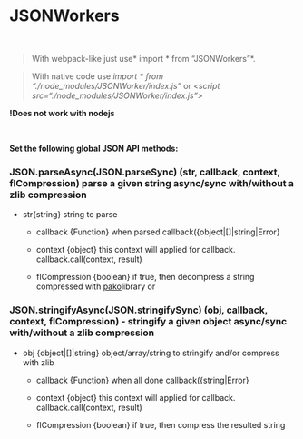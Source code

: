 JSONWorkers
===========

 

>   With webpack-like just use\* import \* from “JSONWorkers”\*.

>   With native code use *import \* from “./node_modules/JSONWorker/index.js”*
>   or *\<script src=“./node_modules/JSONWorker/index.js”\>*

**!Does not work with nodejs**

 

**Set the following global JSON API methods:**

### JSON.parseAsync(JSON.parseSync) (str, callback, context, flCompression) parse a given string async/sync with/without a zlib compression

-   str{string} string to parse

    -   callback {Function} when parsed callback({object\|[]\|string\|Error}

    -   context {object} this context will applied for callback.
        callback.call(context, result)

    -   flCompression {boolean} if true, then decompress a string compressed
        with [pako](https://github.com/nodeca/pako)library or

### JSON.stringifyAsync(JSON.stringifySync) (obj, callback, context, flCompression) - stringify a given object async/sync with/without a zlib compression

-   obj {object\|[]\|string} object/array/string to stringify and/or compress
    with zlib

    -   callback {Function} when all done callback({string\|Error}

    -   context {object} this context will applied for callback.
        callback.call(context, result)

    -   flCompression {boolean} if true, then compress the resulted string
